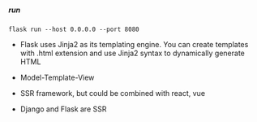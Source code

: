 ##### run
```
flask run --host 0.0.0.0 --port 8080
```


- Flask uses Jinja2 as its templating engine. You can create templates with .html extension and use Jinja2 syntax to dynamically generate HTML

- Model-Template-View
- SSR framework, but could be combined with react, vue
- Django and Flask are SSR